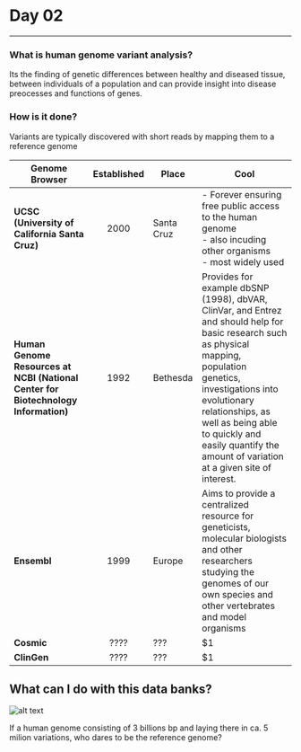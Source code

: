 # Day 02
---

### What is human genome variant analysis?
Its the finding of genetic differences between healthy and diseased tissue, between individuals of a population and can provide insight into disease preocesses and functions of genes.

### How is it done?
Variants are typically discovered with short reads by mapping them to a reference genome

| Genome Browser        | Established       | Place  | Cool  |
| ------------- |:-------------:| -----| ---- |
| **UCSC (University of California Santa Cruz)**| 2000 | Santa Cruz  |- Forever ensuring free public access to the human genome <br> - also incuding other organisms <br> - most widely used |
| **Human Genome Resources at NCBI (National Center for Biotechnology Information)**      | 1992   | Bethesda  |   Provides for example dbSNP (1998), dbVAR, ClinVar, and Entrez and should help for  basic research such as physical mapping, population genetics, investigations into evolutionary relationships, as well as being able to quickly and easily quantify the amount of variation at a given site of interest.|
| **Ensembl** | 1999    |  Europe  |   Aims to provide a centralized resource for geneticists, molecular biologists and other researchers studying the genomes of our own species and other vertebrates and model organisms |
| **Cosmic** | ????    |  ???  |    $1 |
| **ClinGen** | ????    |  ???  |    $1 |

## What can I do with this data banks?

![alt text](https://github.com/compbiozurich/UZH-BIO392/blob/master/course-results/2020/Jerome-Sepin/wikipedia_ALDH2.png)

If a human genome consisting of 3 billions bp and laying there in ca. 5 milion variations, who dares to be the reference genome? 
